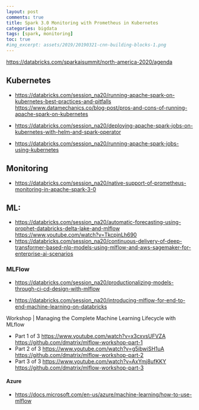 ```yaml
---
layout: post
comments: true
title: Spark 3.0 Monitoring with Prometheus in Kubernetes
categories: bigdata
tags: [spark, monitoring]
toc: true
#img_excerpt: assets/2019/20190321-cnn-building-blocks-1.png
---
```


https://databricks.com/sparkaisummit/north-america-2020/agenda

## Kubernetes
* https://databricks.com/session_na20/running-apache-spark-on-kubernetes-best-practices-and-pitfalls
https://www.datamechanics.co/blog-post/pros-and-cons-of-running-apache-spark-on-kubernetes


* https://databricks.com/session_na20/deploying-apache-spark-jobs-on-kubernetes-with-helm-and-spark-operator

* https://databricks.com/session_na20/running-apache-spark-jobs-using-kubernetes

## Monitoring
- https://databricks.com/session_na20/native-support-of-prometheus-monitoring-in-apache-spark-3-0

## ML:
* https://databricks.com/session_na20/automatic-forecasting-using-prophet-databricks-delta-lake-and-mlflow https://www.youtube.com/watch?v=TkcpjnLh690
* https://databricks.com/session_na20/continuous-delivery-of-deep-transformer-based-nlp-models-using-mlflow-and-aws-sagemaker-for-enterprise-ai-scenarios

### MLFlow
- https://databricks.com/session_na20/productionalizing-models-through-ci-cd-design-with-mlflow

- https://databricks.com/session_na20/introducing-mlflow-for-end-to-end-machine-learning-on-databricks

Workshop | Managing the Complete Machine Learning Lifecycle with MLflow
- Part 1 of 3 https://www.youtube.com/watch?v=x3cxvsUFVZA https://github.com/dmatrix/mlflow-workshop-part-1
- Part 2 of 3 https://www.youtube.com/watch?v=g5ibwiSH1uA https://github.com/dmatrix/mlflow-workshop-part-2
- Part 3 of 3 https://www.youtube.com/watch?v=AxYmj8ufKKY https://github.com/dmatrix/mlflow-workshop-part-3

#### Azure
- https://docs.microsoft.com/en-us/azure/machine-learning/how-to-use-mlflow